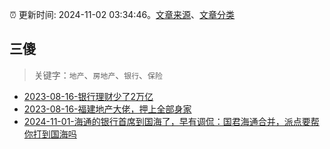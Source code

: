 :alarm_clock: 更新时间: 2024-11-02 03:34:46。[文章来源](/README.md)、[文章分类](/TAGS.md)

## 三傻


> 关键字：`地产`、`房地产`、`银行`、`保险`



- [2023-08-16-银行理财少了2万亿](https://www.aicaijing.com.cn/article/18565) 
- [2023-08-16-福建地产大佬，押上全部身家](https://www.aicaijing.com.cn/article/18567) 
- [2024-11-01-海通的银行首席到国海了，早有调侃：国君海通合并，派点要帮你打到国海吗](https://www.cls.cn/detail/1845122) 

